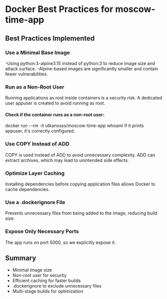 # Docker Best Practices for moscow-time-app

## Best Practices Implemented
### Use a Minimal Base Image
-Using python:3-alpine3.15 instead of python:3 to reduce image size and attack surface.
-Alpine-based images are significantly smaller and contain fewer vulnerabilities.

### Run as a Non-Root User
Running applications as root inside containers is a security risk.
A dedicated user appuser is created to avoid running as root.

#### Check if the container runs as a non-root user:

docker run --rm -it utkanosss/moscow-time-app whoami
If it prints appuser, it's correctly configured.

### Use COPY Instead of ADD
COPY is used instead of ADD to avoid unnecessary complexity.
ADD can extract archives, which may lead to unintended side effects.

### Optimize Layer Caching
Installing dependencies before copying application files allows Docker to cache dependencies.

### Use a .dockerignore File
Prevents unnecessary files from being added to the image, reducing build size.

### Expose Only Necessary Ports
The app runs on port 5000, so we explicitly expose it.

## Summary
- Minimal image size
- Non-root user for security
- Efficient caching for faster builds
- .dockerignore to exclude unnecessary files
- Multi-stage builds for optimization

